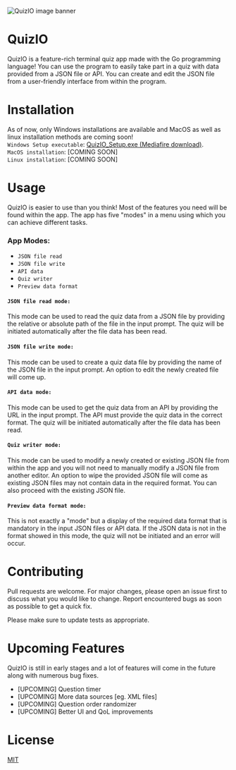 ![QuizIO image banner](https://i.imgur.com/23MaLy7.png)

# QuizIO

QuizIO is a feature-rich terminal quiz app made with the Go programming language! You can use the program to easily take part in a quiz with data provided from a JSON file or API. You can create and edit the JSON file from a user-friendly interface from within the program.

# Installation

As of now, only Windows installations are available and MacOS as well as linux installation methods are coming soon!
<br />
`Windows Setup executable`: [QuizIO_Setup.exe (Mediafire download)](https://www.mediafire.com/file/z5v70yvarugdjtz/QuizIO_Setup.exe/file "QuizIO setup executable download").
<br />
`MacOS installation`: [COMING SOON]
<br />
`Linux installation`: [COMING SOON]

# Usage

QuizIO is easier to use than you think! Most of the features you need will be found within the app. The app has five "modes" in a menu using which you can achieve different tasks.

### App Modes:
* `JSON file read`
* `JSON file write`
* `API data`
* `Quiz writer`
* `Preview data format`

#### `JSON file read mode:`
This mode can be used to read the quiz data from a JSON file by providing the relative or absolute path of the file in the input prompt. The quiz will be initiated automatically after the file data has been read.
#### `JSON file write mode:`
This mode can be used to create a quiz data file by providing the name of the JSON file in the input prompt. An option to edit the newly created file will come up.
#### `API data mode:`
This mode can be used to get the quiz data from an API by providing the URL in the input prompt. The API must provide the quiz data in the correct format. The quiz will be initiated automatically after the file data has been read.
#### `Quiz writer mode:`
This mode can be used to modify a newly created or existing JSON file from within the app and you will not need to manually modify a JSON file from another editor. An option to wipe the provided JSON file will come as existing JSON files may not contain data in the required format. You can also proceed with the existing JSON file.
#### `Preview data format mode:`
This is not exactly a "mode" but a display of the required data format that is mandatory in the input JSON files or API data. If the JSON data is not in the format showed in this mode, the quiz will not be initiated and an error will occur.
# Contributing
Pull requests are welcome. For major changes, please open an issue first to discuss what you would like to change. Report encountered bugs as soon as possible to get a quick fix.

Please make sure to update tests as appropriate.

# Upcoming Features
QuizIO is still in early stages and a lot of features will come in the future along with numerous bug fixes.

* [UPCOMING] Question timer
* [UPCOMING] More data sources [eg. XML files]
* [UPCOMING] Question order randomizer
* [UPCOMING] Better UI and QoL improvements

# License
[MIT](https://choosealicense.com/licenses/mit/)
